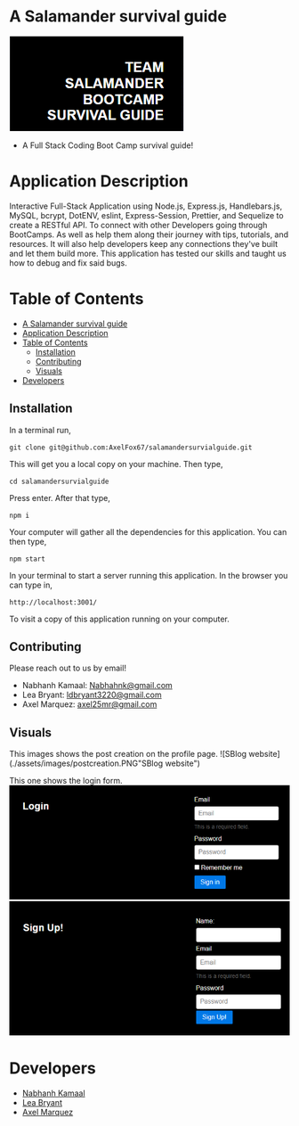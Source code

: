# A Salamander survival guide
![SBlog website](./assets/images/SBlog.PNG "SBlog website")
- A Full Stack Coding Boot Camp survival guide!

# Application Description 
Interactive Full-Stack Application using Node.js, Express.js, Handlebars.js, MySQL, bcrypt, DotENV, eslint, Express-Session, Prettier, and Sequelize to create a RESTful API. To connect with other Developers going through BootCamps. As well as help them along their journey with tips, tutorials, and resources. It will also help developers keep any connections they've built and let them build more. This application has tested our skills and taught us how to debug and fix said bugs.

# Table of Contents
- [A Salamander survival guide](#a-salamander-survival-guide)
- [Application Description](#application-description)
- [Table of Contents](#table-of-contents)
  - [Installation](#installation)
  - [Contributing](#contributing)
  - [Visuals](#visuals)
- [Developers](#developers)

## Installation
In a terminal run,

```
git clone git@github.com:AxelFox67/salamandersurvialguide.git
```

This will get you a local copy on your machine. Then type,

```
cd salamandersurvialguide
```

Press enter. After that type,

```
npm i
```

Your computer will gather all the dependencies for this application. You can then type, 

```
npm start
```

In your terminal to start a server running this application. In the browser you can type in, 

```
http://localhost:3001/
```

To visit a copy of this application running on your computer.

## Contributing
Please reach out to us by email!
- Nabhanh Kamaal: Nabhahnk@gmail.com
- Lea Bryant: ldbryant3220@gmail.com
- Axel Marquez: axel25mr@gmail.com

## Visuals
This images shows the post creation on the profile page.
![SBlog website](./assets/images/postcreation.PNG"SBlog website")

This one shows the login form.
![SBlog website](./assets/images/login.PNG "SBlog website")
![SBlog website](./assets/images/signup.PNG "SBlog website")

# Developers 
- [Nabhanh Kamaal](https://github.com/NabhahnK)
- [Lea Bryant](https://github.com/LeaBryant)
- [Axel Marquez](https://github.com/AxelFox67)
